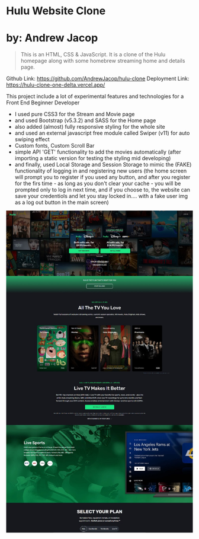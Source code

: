 # Hulu Website Clone

# by: Andrew Jacop

> This is an HTML, CSS & JavaScript. It is a clone of the Hulu homepage along with some homebrew streaming home and details page.

Github Link: https://github.com/AndrewJacop/hulu-clone
Deployment Link: https://hulu-clone-one-delta.vercel.app/

This project include a lot of experimental features and technologies for a Front End Beginner Developer

- I used pure CSS3 for the Stream and Movie page
- and used Bootstrap (v5.3.2) and SASS for the Home page
- also added (almost) fully responsive styling for the whole site
- and used an external javascript free module called Swiper (v11) for auto swiping effect
- Custom fonts, Custom Scroll Bar
- simple API 'GET' functionality to add the movies automatically (after importing a static version for testing the styling mid developing)
- and finally, used Local Storage and Session Storage to mimic the (FAKE) functionality of logging in and registering new users
  (the home screen will prompt you to register if you used any button, and after you register for the firs time - as long as you don't clear your cache - you will be prompted only to log in next time, and if you choose to, the website can save your credentiols and let you stay locked in.... with a fake user img as a log out button in the main screen)

![Hulu Clone](/src/index-img/screen.jpg "Hulu Clone")

